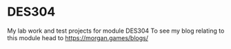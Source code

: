 # DES304
My lab work and test projects for module DES304
To see my blog relating to this module head to https://morgan.games/blogs/
